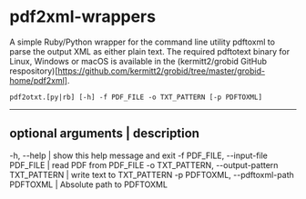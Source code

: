# pdf2xml-wrappers

A simple Ruby/Python wrapper for the command line utility pdftoxml to parse the output XML as either plain text. The required pdftotext binary for Linux, Windows or macOS is available in the (kermitt2/grobid GitHub respository)[https://github.com/kermitt2/grobid/tree/master/grobid-home/pdf2xml].

`pdf2otxt.[py|rb] [-h] -f PDF_FILE -o TXT_PATTERN [-p PDFTOXML]`

---------------------------------------------------------------------------------
optional arguments                             | description
---------------------------------------------------------------------------------
  -h, --help                                   | show this help message and exit
  -f PDF_FILE, --input-file PDF_FILE           | read PDF from PDF_FILE
  -o TXT_PATTERN, --output-pattern TXT_PATTERN | write text to TXT_PATTERN
  -p PDFTOXML, --pdftoxml-path PDFTOXML        | Absolute path to PDFTOXML

